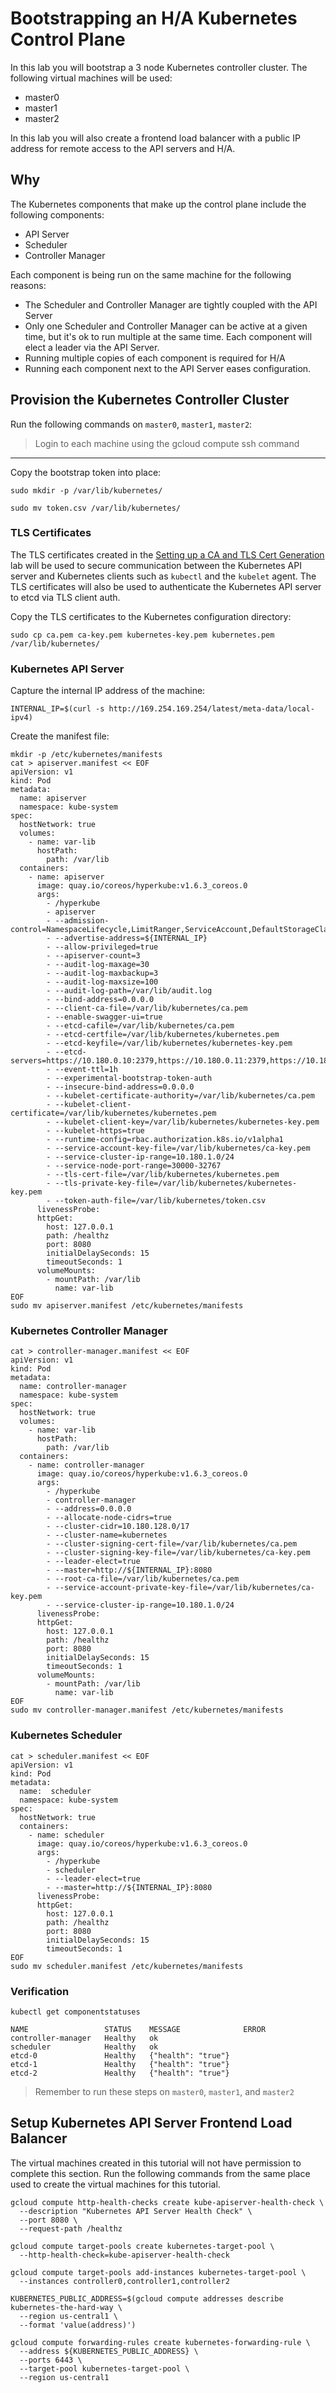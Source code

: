 # Bootstrapping an H/A Kubernetes Control Plane

In this lab you will bootstrap a 3 node Kubernetes controller cluster. The following virtual machines will be used:

* master0 
* master1
* master2

In this lab you will also create a frontend load balancer with a public IP address for remote access to the API servers and H/A.

## Why

The Kubernetes components that make up the control plane include the following components:

* API Server
* Scheduler
* Controller Manager

Each component is being run on the same machine for the following reasons:

* The Scheduler and Controller Manager are tightly coupled with the API Server
* Only one Scheduler and Controller Manager can be active at a given time, but it's ok to run multiple at the same time. Each component will elect a leader via the API Server.
* Running multiple copies of each component is required for H/A
* Running each component next to the API Server eases configuration.

## Provision the Kubernetes Controller Cluster

Run the following commands on `master0`, `master1`, `master2`:

> Login to each machine using the gcloud compute ssh command

---

Copy the bootstrap token into place:

```
sudo mkdir -p /var/lib/kubernetes/
```

```
sudo mv token.csv /var/lib/kubernetes/
```

### TLS Certificates

The TLS certificates created in the [Setting up a CA and TLS Cert Generation](02-certificate-authority.md) lab will be used to secure communication between the Kubernetes API server and Kubernetes clients such as `kubectl` and the `kubelet` agent. The TLS certificates will also be used to authenticate the Kubernetes API server to etcd via TLS client auth.

Copy the TLS certificates to the Kubernetes configuration directory:

```
sudo cp ca.pem ca-key.pem kubernetes-key.pem kubernetes.pem /var/lib/kubernetes/
```

### Kubernetes API Server

Capture the internal IP address of the machine:

```
INTERNAL_IP=$(curl -s http://169.254.169.254/latest/meta-data/local-ipv4)
```

Create the manifest file:

```
mkdir -p /etc/kubernetes/manifests
cat > apiserver.manifest << EOF
apiVersion: v1
kind: Pod
metadata:
  name: apiserver 
  namespace: kube-system
spec:
  hostNetwork: true
  volumes:
    - name: var-lib
      hostPath:
        path: /var/lib
  containers:
    - name: apiserver
      image: quay.io/coreos/hyperkube:v1.6.3_coreos.0
      args:
        - /hyperkube
        - apiserver
        - --admission-control=NamespaceLifecycle,LimitRanger,ServiceAccount,DefaultStorageClass,ResourceQuota
        - --advertise-address=${INTERNAL_IP}
        - --allow-privileged=true
        - --apiserver-count=3 
        - --audit-log-maxage=30 
        - --audit-log-maxbackup=3 
        - --audit-log-maxsize=100 
        - --audit-log-path=/var/lib/audit.log 
        - --bind-address=0.0.0.0
        - --client-ca-file=/var/lib/kubernetes/ca.pem
        - --enable-swagger-ui=true
        - --etcd-cafile=/var/lib/kubernetes/ca.pem 
        - --etcd-certfile=/var/lib/kubernetes/kubernetes.pem
        - --etcd-keyfile=/var/lib/kubernetes/kubernetes-key.pem 
        - --etcd-servers=https://10.180.0.10:2379,https://10.180.0.11:2379,https://10.180.0.12:2379
        - --event-ttl=1h 
        - --experimental-bootstrap-token-auth 
        - --insecure-bind-address=0.0.0.0
        - --kubelet-certificate-authority=/var/lib/kubernetes/ca.pem 
        - --kubelet-client-certificate=/var/lib/kubernetes/kubernetes.pem 
        - --kubelet-client-key=/var/lib/kubernetes/kubernetes-key.pem 
        - --kubelet-https=true 
        - --runtime-config=rbac.authorization.k8s.io/v1alpha1 
        - --service-account-key-file=/var/lib/kubernetes/ca-key.pem 
        - --service-cluster-ip-range=10.180.1.0/24 
        - --service-node-port-range=30000-32767 
        - --tls-cert-file=/var/lib/kubernetes/kubernetes.pem 
        - --tls-private-key-file=/var/lib/kubernetes/kubernetes-key.pem 
        - --token-auth-file=/var/lib/kubernetes/token.csv 
      livenessProbe:
      httpGet:
        host: 127.0.0.1
        path: /healthz
        port: 8080
        initialDelaySeconds: 15
        timeoutSeconds: 1
      volumeMounts:
        - mountPath: /var/lib
          name: var-lib
EOF
sudo mv apiserver.manifest /etc/kubernetes/manifests
```


### Kubernetes Controller Manager

```
cat > controller-manager.manifest << EOF
apiVersion: v1
kind: Pod
metadata:
  name: controller-manager 
  namespace: kube-system
spec:
  hostNetwork: true
  volumes:
    - name: var-lib
      hostPath:
        path: /var/lib
  containers:
    - name: controller-manager 
      image: quay.io/coreos/hyperkube:v1.6.3_coreos.0
      args:
        - /hyperkube
        - controller-manager
        - --address=0.0.0.0
        - --allocate-node-cidrs=true 
        - --cluster-cidr=10.180.128.0/17 
        - --cluster-name=kubernetes 
        - --cluster-signing-cert-file=/var/lib/kubernetes/ca.pem 
        - --cluster-signing-key-file=/var/lib/kubernetes/ca-key.pem 
        - --leader-elect=true 
        - --master=http://${INTERNAL_IP}:8080 
        - --root-ca-file=/var/lib/kubernetes/ca.pem 
        - --service-account-private-key-file=/var/lib/kubernetes/ca-key.pem 
        - --service-cluster-ip-range=10.180.1.0/24
      livenessProbe:
      httpGet:
        host: 127.0.0.1
        path: /healthz
        port: 8080
        initialDelaySeconds: 15
        timeoutSeconds: 1
      volumeMounts:
        - mountPath: /var/lib
          name: var-lib
EOF
sudo mv controller-manager.manifest /etc/kubernetes/manifests
```

### Kubernetes Scheduler
```
cat > scheduler.manifest << EOF
apiVersion: v1
kind: Pod
metadata:
  name:  scheduler 
  namespace: kube-system
spec:
  hostNetwork: true
  containers:
    - name: scheduler
      image: quay.io/coreos/hyperkube:v1.6.3_coreos.0
      args:
        - /hyperkube
        - scheduler 
        - --leader-elect=true 
        - --master=http://${INTERNAL_IP}:8080 
      livenessProbe:
      httpGet:
        host: 127.0.0.1
        path: /healthz
        port: 8080
        initialDelaySeconds: 15
        timeoutSeconds: 1
EOF
sudo mv scheduler.manifest /etc/kubernetes/manifests
```

### Verification

```
kubectl get componentstatuses
```

```
NAME                 STATUS    MESSAGE              ERROR
controller-manager   Healthy   ok                   
scheduler            Healthy   ok                   
etcd-0               Healthy   {"health": "true"}   
etcd-1               Healthy   {"health": "true"}   
etcd-2               Healthy   {"health": "true"}  
```

> Remember to run these steps on `master0`, `master1`, and `master2`

## Setup Kubernetes API Server Frontend Load Balancer

The virtual machines created in this tutorial will not have permission to complete this section. Run the following commands from the same place used to create the virtual machines for this tutorial.

```
gcloud compute http-health-checks create kube-apiserver-health-check \
  --description "Kubernetes API Server Health Check" \
  --port 8080 \
  --request-path /healthz
```

```
gcloud compute target-pools create kubernetes-target-pool \
  --http-health-check=kube-apiserver-health-check
```

```
gcloud compute target-pools add-instances kubernetes-target-pool \
  --instances controller0,controller1,controller2
```

```
KUBERNETES_PUBLIC_ADDRESS=$(gcloud compute addresses describe kubernetes-the-hard-way \
  --region us-central1 \
  --format 'value(address)')
```

```
gcloud compute forwarding-rules create kubernetes-forwarding-rule \
  --address ${KUBERNETES_PUBLIC_ADDRESS} \
  --ports 6443 \
  --target-pool kubernetes-target-pool \
  --region us-central1
```
